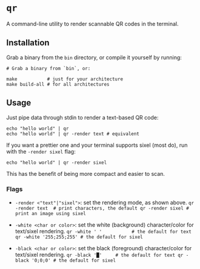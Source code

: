 # `qr`

A command-line utility to render scannable QR codes in the terminal.

## Installation

Grab a binary from the `bin` directory, or compile it yourself by running:

```
# Grab a binary from `bin`, or:

make           # just for your architecture
make build-all # for all architectures
```

## Usage

Just pipe data through stdin to render a text-based QR code:

```
echo "hello world" | qr
echo "hello world" | qr -render text # equivalent
```

If you want a prettier one and your terminal supports sixel (most do), run with the `-render sixel` flag:

```
echo "hello world" | qr -render sixel
```

This has the benefit of being more compact and easier to scan.

### Flags

* `-render <"text"|"sixel">`: set the rendering mode, as shown above.
        ```
        qr -render text  # print characters, the default
        qr -render sixel # print an image using sixel
        ```

* `-white <char or color>`: set the white (background) character/color for text/sixel rendering.
        ```
        qr -white ' '           # the default for text
        qr -white '255;255;255' # the default for sixel
        ```

* `-black <char or color>`: set the black (foreground) character/color for text/sixel rendering.
        ```
        qr -black '█'     # the default for text
        qr -black '0;0;0' # the default for sixel
        ```

